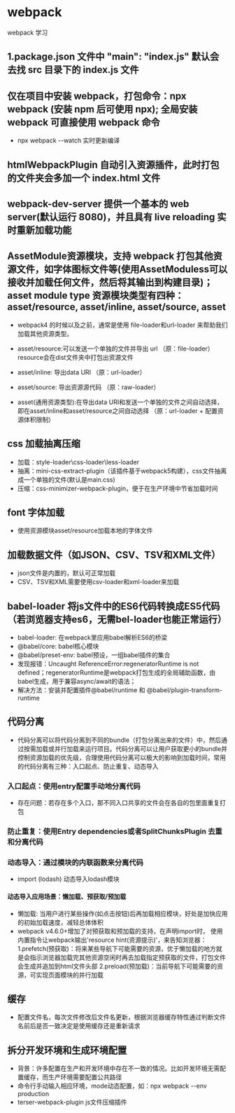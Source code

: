 # webpack

webpack 学习

## 1.package.json 文件中 "main": "index.js" 默认会去找 src 目录下的 index.js 文件

## 仅在项目中安装 webpack，打包命令：npx webpack (安装 npm 后可使用 npx); 全局安装 webpack 可直接使用 webpack 命令

- npx webpack --watch 实时更新编译

## htmlWebpackPlugin 自动引入资源插件，此时打包的文件夹会多加一个 index.html 文件

## webpack-dev-server 提供一个基本的 web server(默认运行 8080)，并且具有 live reloading 实时重新加载功能

## AssetModule资源模块，支持 webpack 打包其他资源文件，如字体图标文件等(使用AssetModuless可以接收并加载任何文件，然后将其输出到构建目录)；asset module type 资源模块类型有四种：asset/resource, asset/inline, asset/source, asset

- webpack4 的时候以及之前，通常是使用 file-loader和url-loader 来帮助我们加载其他资源类型。

- asset/resource:可以发送一个单独的文件并导出 url （原：file-loader）
  resource会在dist文件夹中打包出资源文件
- asset/inline: 导出data URI  （原：url-loader）
- asset/source: 导出资源源代码  （原：raw-loader）
- asset(通用资源类型):在导出data URI和发送一个单独的文件之间自动选择，即在asset/inline和asset/resource之间自动选择 （原：url-loader + 配置资源体积限制）

## css 加载抽离压缩
- 加载：style-loader\css-loader\less-loader
- 抽离：mini-css-extract-plugin（该插件基于webpack5构建），css文件抽离成一个单独的文件(默认是main.css)
- 压缩：css-minimizer-webpack-plugin，便于在生产环境中节省加载时间

## font 字体加载
- 使用资源模块asset/resource加载本地的字体文件

## 加载数据文件（如JSON、CSV、TSV和XML文件）
- json文件是内置的，默认可正常加载
- CSV、TSV和XML需要使用csv-loader和xml-loader来加载

## babel-loader 将js文件中的ES6代码转换成ES5代码（若浏览器支持es6，无需bel-loader也能正常运行）
- babel-loader: 在webpack里应用babel解析ES6的桥梁
- @babel/core: babel核心模块
- @babel/preset-env: babel预设，一组babel插件的集合
- 发现报错：Uncaught ReferenceError:regeneratorRuntime is not defined；regeneratorRuntime是webpack打包生成的全局辅助函数，由babel生成，用于兼容async/await的语法；
- 解决方法：安装并配置插件@babel/runtime 和 @babel/plugin-transform-runtime

## 代码分离
- 代码分离可以将代码分离到不同的bundle（打包分离出来的文件）中，然后通过按需加载或并行加载来运行项目。代码分离可以让用户获取更小的bundle并控制资源加载的优先级，合理使用代码分离可以极大的影响到加载时间，常用的代码分离有三种：入口起点、防止重复、动态导入
### 入口起点：使用entry配置手动地分离代码
- 存在问题：若存在多个入口，那不同入口共享的文件会在各自的包里面重复打包

### 防止重复：使用Entry dependencies或者SplitChunksPlugin 去重和分离代码

### 动态导入：通过模块的内联函数来分离代码
- import (lodash) 动态导入lodash模块
#### 动态导入应用场景：懒加载、预获取/预加载
- 懒加载: 当用户进行某些操作(如点击按钮)后再加载相应模块，好处是加快应用的初始加载速度，减轻总体体积
- webpack v4.6.0+增加了对预获取和预加载的支持，在声明import时，
  使用内置指令让webpack输出'resource hint(资源提示)'，来告知浏览器：
  1.prefetch(预获取)：将来某些导航下可能需要的资源，优于懒加载的地方就是会指示浏览器加载完其他资源空闲时再去加载指定预获取的文件，打包文件会生成<link rel="prefetch" href="xxx.js">并追加到html文件头部
  2.preload(预加载)：当前导航下可能需要的资源，可实现页面模块的并行加载 


## 缓存
- 配置文件名，每次文件修改后文件名更新，根据浏览器缓存特性通过判断文件名前后是否一致决定是使用缓存还是重新请求

## 拆分开发环境和生成环境配置
- 背景：许多配置在生产和开发环境中存在不一致的情况。比如开发环境无需配置缓存，而生产环境需要配置公共路径
- 命令行手动输入相应环境，mode动态配置，如：npx webpack --env production
- terser-webpack-plugin js文件压缩插件

